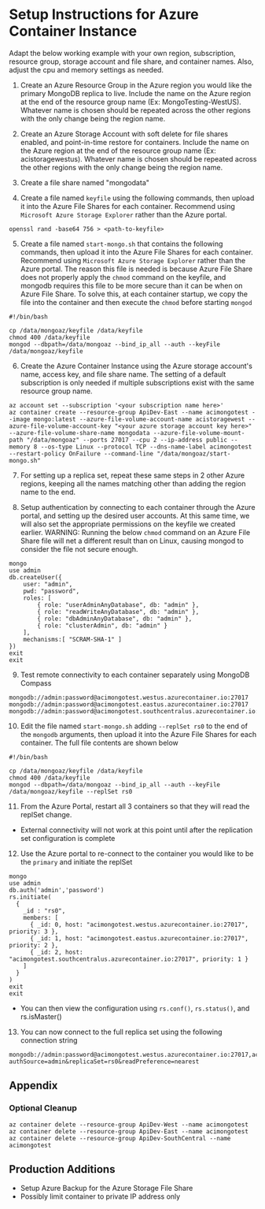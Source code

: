 # Setup Instructions for Azure Container Instance

Adapt the below working example with your own region, subscription, resource group, storage account and file share, and container names.  Also, adjust the cpu and memory settings as needed.

1) Create an Azure Resource Group in the Azure region you would like the primary MongoDB replica to live.  Include the name on the Azure region at the end of the resource group name (Ex: MongoTesting-WestUS).  Whatever name is chosen should be repeated across the other regions with the only change being the region name.

2) Create an Azure Storage Account with soft delete for file shares enabled, and point-in-time restore for containers.  Include the name on the Azure region at the end of the resource group name (Ex: acistoragewestus).  Whatever name is chosen should be repeated across the other regions with the only change being the region name.

3) Create a file share named "mongodata"

4) Create a file named `keyfile` using the following commands, then upload it into the Azure File Shares for each container.  Recommend using `Microsoft Azure Storage Explorer` rather than the Azure portal.

```
openssl rand -base64 756 > <path-to-keyfile>
```

5) Create a file named `start-mongo.sh` that contains the following commands, then upload it into the Azure File Shares for each container.  Recommend using `Microsoft Azure Storage Explorer` rather than the Azure portal.  The reason this file is needed is because Azure File Share does not properly apply the `chmod` command on the keyfile, and mongodb requires this file to be more secure than it can be when on Azure File Share.  To solve this, at each container startup, we copy the file into the container and then execute the `chmod` before starting `mongod`

```
#!/bin/bash

cp /data/mongoaz/keyfile /data/keyfile
chmod 400 /data/keyfile
mongod --dbpath=/data/mongoaz --bind_ip_all --auth --keyFile /data/mongoaz/keyfile

```

6) Create the Azure Container Instance using the Azure storage account's name, access key, and file share name.  The setting of a default subscription is only needed if multiple subscriptions exist with the same resource group name.

```
az account set --subscription '<your subscription name here>'
az container create --resource-group ApiDev-East --name acimongotest --image mongo:latest --azure-file-volume-account-name acistoragewest --azure-file-volume-account-key "<your azure storage account key here>" --azure-file-volume-share-name mongodata --azure-file-volume-mount-path "/data/mongoaz" --ports 27017 --cpu 2 --ip-address public --memory 8 --os-type Linux --protocol TCP --dns-name-label acimongotest --restart-policy OnFailure --command-line "/data/mongoaz/start-mongo.sh"
```

7) For setting up a replica set, repeat these same steps in 2 other Azure regions, keeping all the names matching other than adding the region name to the end.

8) Setup authentication by connecting to each container through the Azure portal, and setting up the desired user accounts.  At this same time, we will also set the appropriate permissions on the keyfile we created earlier.  WARNING:  Running the below `chmod` command on an Azure File Share file will net a different result than on Linux, causing mongod to consider the file not secure enough.

```
mongo
use admin
db.createUser({
    user: "admin",
    pwd: "password",
    roles: [
        { role: "userAdminAnyDatabase", db: "admin" },
        { role: "readWriteAnyDatabase", db: "admin" },
        { role: "dbAdminAnyDatabase", db: "admin" },
        { role: "clusterAdmin", db: "admin" }
    ],
    mechanisms:[ "SCRAM-SHA-1" ]
})
exit
exit
```

9) Test remote connectivity to each container separately using MongoDB Compass

```
mongodb://admin:password@acimongotest.westus.azurecontainer.io:27017
mongodb://admin:password@acimongotest.eastus.azurecontainer.io:27017
mongodb://admin:password@acimongotest.southcentralus.azurecontainer.io:27017

```

10) Edit the file named `start-mongo.sh` adding `--replSet rs0` to the end of the `mongodb` arguments, then upload it into the Azure File Shares for each container.  The full file contents are shown below

```
#!/bin/bash

cp /data/mongoaz/keyfile /data/keyfile
chmod 400 /data/keyfile
mongod --dbpath=/data/mongoaz --bind_ip_all --auth --keyFile /data/mongoaz/keyfile --replSet rs0

```

11) From the Azure Portal, restart all 3 containers so that they will read the replSet change.

* External connectivity will not work at this point until after the replication set configuration is complete

12) Use the Azure portal to re-connect to the container you would like to be the `primary` and initiate the replSet

```
mongo
use admin
db.auth('admin','password')
rs.initiate(
  {
    _id : "rs0",
    members: [
      { _id: 0, host: "acimongotest.westus.azurecontainer.io:27017", priority: 3 },
      { _id: 1, host: "acimongotest.eastus.azurecontainer.io:27017", priority: 2 },
      { _id: 2, host: "acimongotest.southcentralus.azurecontainer.io:27017", priority: 1 }
    ]
  }
)
exit
exit
```

* You can then view the configuration using `rs.conf()`, `rs.status()`, and rs.isMaster()

13) You can now connect to the full replica set using the following connection string

```
mongodb://admin:password@acimongotest.westus.azurecontainer.io:27017,acimongotest.eastus.azurecontainer.io:27017,acimongotest.southcentralus.azurecontainer.io:27017/?authSource=admin&replicaSet=rs0&readPreference=nearest
```

## Appendix

### Optional Cleanup

```
az container delete --resource-group ApiDev-West --name acimongotest
az container delete --resource-group ApiDev-East --name acimongotest
az container delete --resource-group ApiDev-SouthCentral --name acimongotest

```

## Production Additions

* Setup Azure Backup for the Azure Storage File Share
* Possibly limit container to private IP address only 
